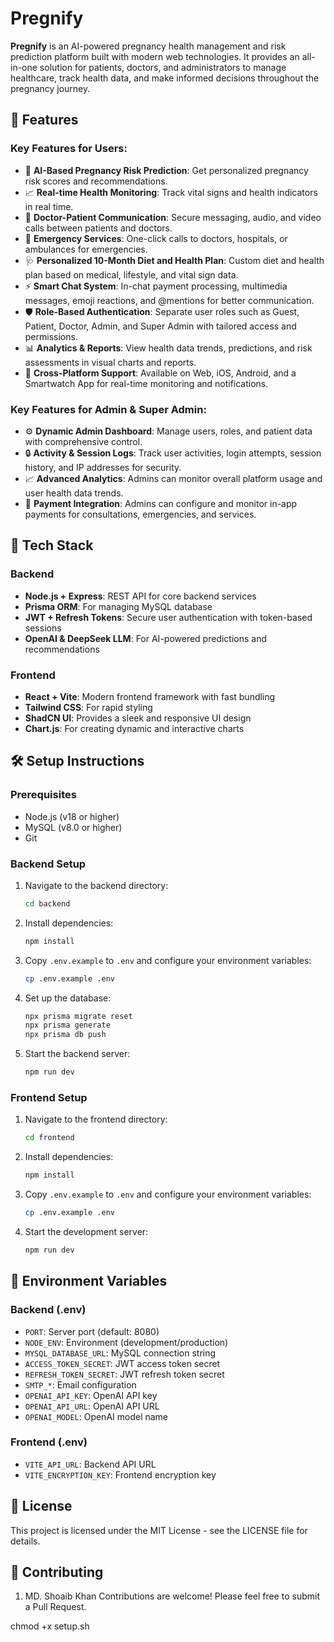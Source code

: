 # Pregnify

**Pregnify** is an AI-powered pregnancy health management and risk prediction platform built with modern web technologies. It provides an all-in-one solution for patients, doctors, and administrators to manage healthcare, track health data, and make informed decisions throughout the pregnancy journey.

## 🚀 Features

### Key Features for Users:
- 🤖 **AI-Based Pregnancy Risk Prediction**: Get personalized pregnancy risk scores and recommendations.
- 📈 **Real-time Health Monitoring**: Track vital signs and health indicators in real time.
- 💬 **Doctor-Patient Communication**: Secure messaging, audio, and video calls between patients and doctors.
- 🏥 **Emergency Services**: One-click calls to doctors, hospitals, or ambulances for emergencies.
- 🩺 **Personalized 10-Month Diet and Health Plan**: Custom diet and health plan based on medical, lifestyle, and vital sign data.
- ⚡ **Smart Chat System**: In-chat payment processing, multimedia messages, emoji reactions, and @mentions for better communication.
- 🛡️ **Role-Based Authentication**: Separate user roles such as Guest, Patient, Doctor, Admin, and Super Admin with tailored access and permissions.
- 📊 **Analytics & Reports**: View health data trends, predictions, and risk assessments in visual charts and reports.
- 📱 **Cross-Platform Support**: Available on Web, iOS, Android, and a Smartwatch App for real-time monitoring and notifications.

### Key Features for Admin & Super Admin:
- ⚙️ **Dynamic Admin Dashboard**: Manage users, roles, and patient data with comprehensive control.
- 🔒 **Activity & Session Logs**: Track user activities, login attempts, session history, and IP addresses for security.
- 📈 **Advanced Analytics**: Admins can monitor overall platform usage and user health data trends.
- 💸 **Payment Integration**: Admins can configure and monitor in-app payments for consultations, emergencies, and services.

## 🧱 Tech Stack

### Backend
- **Node.js + Express**: REST API for core backend services
- **Prisma ORM**: For managing MySQL database
- **JWT + Refresh Tokens**: Secure user authentication with token-based sessions
- **OpenAI & DeepSeek LLM**: For AI-powered predictions and recommendations

### Frontend
- **React + Vite**: Modern frontend framework with fast bundling
- **Tailwind CSS**: For rapid styling
- **ShadCN UI**: Provides a sleek and responsive UI design
- **Chart.js**: For creating dynamic and interactive charts

## 🛠️ Setup Instructions

### Prerequisites
- Node.js (v18 or higher)
- MySQL (v8.0 or higher)
- Git

### Backend Setup
1. Navigate to the backend directory:
   ```bash
   cd backend
   ```

2. Install dependencies:
   ```bash
   npm install
   ```

3. Copy `.env.example` to `.env` and configure your environment variables:
   ```bash
   cp .env.example .env
   ```

4. Set up the database:
   ```bash
   npx prisma migrate reset
   npx prisma generate
   npx prisma db push
   ```

5. Start the backend server:
   ```bash
   npm run dev
   ```

### Frontend Setup
1. Navigate to the frontend directory:
   ```bash
   cd frontend
   ```

2. Install dependencies:
   ```bash
   npm install
   ```

3. Copy `.env.example` to `.env` and configure your environment variables:
   ```bash
   cp .env.example .env
   ```

4. Start the development server:
   ```bash
   npm run dev
   ```

## 🔐 Environment Variables

### Backend (.env)
- `PORT`: Server port (default: 8080)
- `NODE_ENV`: Environment (development/production)
- `MYSQL_DATABASE_URL`: MySQL connection string
- `ACCESS_TOKEN_SECRET`: JWT access token secret
- `REFRESH_TOKEN_SECRET`: JWT refresh token secret
- `SMTP_*`: Email configuration
- `OPENAI_API_KEY`: OpenAI API key
- `OPENAI_API_URL`: OpenAI API URL
- `OPENAI_MODEL`: OpenAI model name

### Frontend (.env)
- `VITE_API_URL`: Backend API URL
- `VITE_ENCRYPTION_KEY`: Frontend encryption key

## 📝 License
This project is licensed under the MIT License - see the LICENSE file for details.

## 🤝 Contributing
1. MD. Shoaib Khan 
Contributions are welcome! Please feel free to submit a Pull Request. 

chmod +x setup.sh